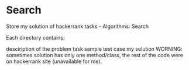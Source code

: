 # Search
Store my solution of hackerrank tasks - Algorithms: Search

Each directory contains:

desciription of the problem
task sample test case 
my solution WORNING: sometimes solution has only one method/class, the rest of the code were on hackerrank site (unavailable for me).
